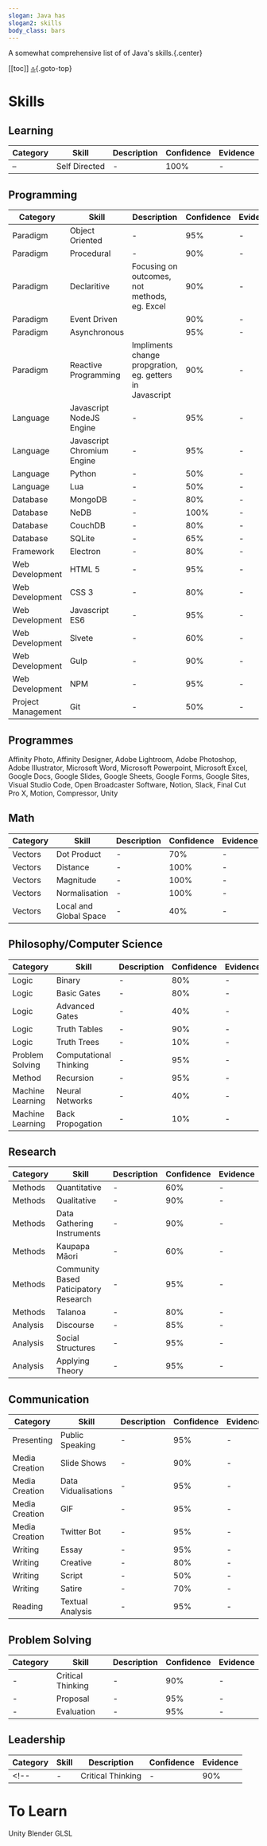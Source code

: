 ```yaml
---
slogan: Java has
slogan2: skills
body_class: bars
---
```

A somewhat comprehensive list of of Java's skills.{.center}

[[toc]]
[🔝](#){.goto-top}

# Skills

## Learning
|Category|Skill|Description|Confidence|Evidence|
|-|-|-|-|-|
|–|Self Directed|-|100%|-|


## Programming
|Category|Skill|Description|Confidence|Evidence|
|-|-|-|-|-|
|Paradigm|Object Oriented|-|95%|-|
|Paradigm|Procedural|-|90%|-|
|Paradigm|Declaritive|Focusing on outcomes, not methods, eg. Excel|90%|-|
|Paradigm|Event Driven||90%|-|
|Paradigm|Asynchronous||95%|-|
|Paradigm|Reactive Programming|Impliments change propgration, eg. getters in Javascript|90%|-|
|Language|Javascript NodeJS Engine|-|95%|-|
|Language|Javascript Chromium Engine|-|95%|-|
|Language|Python|-|50%|-|
|Language|Lua|-|50%|-|
|Database|MongoDB|-|80%|-|
|Database|NeDB|-|100%|-|
|Database|CouchDB|-|80%|-|
|Database|SQLite|-|65%|-|
|Framework|Electron|-|80%|-|
|Web Development|HTML 5|-|95%|-|
|Web Development|CSS 3|-|80%|-|
|Web Development|Javascript ES6|-|95%|-|
|Web Development|Slvete|-|60%|-|
|Web Development|Gulp|-|90%|-|
|Web Development|NPM|-|95%|-|
|Project Management|Git|-|50%|-|

## Programmes
Affinity Photo, Affinity Designer, Adobe Lightroom, Adobe Photoshop, Adobe Illustrator, Microsoft Word, Microsoft Powerpoint, Microsoft Excel, Google Docs, Google Slides, Google Sheets, Google Forms, Google Sites, Visual Studio Code, Open Broadcaster Software, Notion, Slack, Final Cut Pro X, Motion, Compressor, Unity

## Math
|Category|Skill|Description|Confidence|Evidence|
|-|-|-|-|-|
|Vectors|Dot Product|-|70%|-|
|Vectors|Distance|-|100%|-|
|Vectors|Magnitude|-|100%|-|
|Vectors|Normalisation|-|100%|-|
|Vectors|Local and Global Space|-|40%|-|

## Philosophy/Computer Science
|Category|Skill|Description|Confidence|Evidence|
|-|-|-|-|-|
|Logic|Binary|-|80%|-|
|Logic|Basic Gates|-|80%|-|
|Logic|Advanced Gates|-|40%|-|
|Logic|Truth Tables|-|90%|-|
|Logic|Truth Trees|-|10%|-|
|Problem Solving|Computational Thinking|-|95%|-|
|Method|Recursion|-|95%|-|
|Machine Learning|Neural Networks|-|40%|-|
|Machine Learning|Back Propogation|-|10%|-|

## Research
|Category|Skill|Description|Confidence|Evidence|
|-|-|-|-|-|
|Methods|Quantitative|-|60%|-|
|Methods|Qualitative|-|90%|-|
|Methods|Data Gathering Instruments|-|90%|-|
|Methods|Kaupapa Māori|-|60%|-|
|Methods|Community Based Paticipatory Research|-|95%|-|
|Methods|Talanoa|-|80%|-|
|Analysis|Discourse|-|85%|-|
|Analysis|Social Structures|-|95%|-|
|Analysis|Applying Theory|-|95%|-|

## Communication
|Category|Skill|Description|Confidence|Evidence|
|-|-|-|-|-|
|Presenting|Public Speaking|-|95%|-|
|Media Creation|Slide Shows|-|90%|-|
|Media Creation|Data Vidualisations|-|95%|-|
|Media Creation|GIF|-|95%|-|
|Media Creation|Twitter Bot|-|95%|-|
|Writing|Essay|-|95%|-|
|Writing|Creative|-|80%|-|
|Writing|Script|-|50%|-|
|Writing|Satire|-|70%|-|
|Reading|Textual Analysis|-|95%|-|

## Problem Solving
|Category|Skill|Description|Confidence|Evidence|
|-|-|-|-|-|
|-|Critical Thinking|-|90%|-|
|-|Proposal|-|95%|-|
|-|Evaluation|-|95%|-|

## Leadership
|Category|Skill|Description|Confidence|Evidence|
|-|-|-|-|-|
<!-- |-|Critical Thinking|-|90%|-| -->

<!-- ## Critical Thinking TODO
|Category|Skill|Description|Confidence|Evidence|
|-|-|-|-|-|
|-|Critical Thinking|-|90%|-| -->


# To Learn
Unity
Blender
GLSL
